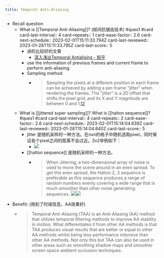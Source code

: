 ```yaml
---
title: Temporal Anti-Aliasing
---
```


- Recall question
	- What is [[Temporal Anti-Aliasing]]? (帧间抗锯齿技术) #ques1 #card
	  card-last-interval:: 4
	  card-repeats:: 1
	  card-ease-factor:: 2.6
	  card-next-schedule:: 2023-02-01T15:11:33.794Z
	  card-last-reviewed:: 2023-01-28T15:11:33.795Z
	  card-last-score:: 5
		- 讲的比较好的文章
			- [深入浅出Temporal Antialising - 知乎](https://zhuanlan.zhihu.com/p/142922246)
		- use the information of previous frames and current frame to perform anti-aliasing.
		- Sampling method
			- > Sampling the pixels at a different position in each frame can be achieved by adding a per-frame "jitter" when rendering the frames. The "jitter" is a 2D offset that shifts the pixel grid, and its X and Y magnitude are between 0 and 1.[1](https://en.wikipedia.org/wiki/Temporal_anti-aliasing#cite_note-Epic-1)[2](https://en.wikipedia.org/wiki/Temporal_anti-aliasing#cite_note-ziacko-2)
	- What is [[jittered super sampling]]? What is [[halton sequence]]? #ques1 #card
	  card-last-interval:: 4
	  card-repeats:: 2
	  card-ease-factor:: 2.6
	  card-next-schedule:: 2023-02-01T15:14:04.639Z
	  card-last-reviewed:: 2023-01-28T15:14:04.640Z
	  card-last-score:: 5
		- jitter 是随机采样的一种方法。在nxn的格子中随机选取pixel，同时保证各个pixel之间的距离不会过近。2x2举例如下：
			- ![](../assets/5COTblWvKx.png)
		- [[halton sequence]] 是随机采样的一种方法。
			- > When Jittering, a two-dimensional array of noise is used to move the scene around in an even spread. To get this even spread, the Halton 2, 3 sequence is preferable as this sequence produces a range of random numbers evenly covering a wide range that is much smoother than other noise generating sequences. ![](https://lh4.googleusercontent.com/VrfVy8cteAmeGsp-Tr13vOfEkQ7HKffPvhZzdCzKrmVuCkNxXVg1Wd46Uyf_VKZ9Ng7WLh6_5UHM0RjFxUGk99sc1dRu38BY5WAFRhm5uskKtzk1KBdH9ngpZq53auV1_yj5TI4dAZ3vOdxXYw)![](https://lh3.googleusercontent.com/DvEtVJ7e8D492NvpBjNEsXrLf2GNzw9XTIC39_nkCVHoisOpB2p6JnBDD9TuplwS7tL5Dxgdux8lRPKwo9MXrMcwNJUyNyAmMPu9ATQxmuoKW2o3QruNXSadyGimsPPkJe_6ZAyzl3PbL2RX4A)
- Benefit: (用到了时域信息，AA效果好)
	- > Temporal Anti-Aliasing (TAA) is an Anti-Aliasing (AA) method that utilizes temporal filtering methods to improve AA stability in motion. What differentiates it from other AA methods is that TAA produces visual results that are better or equal to other AA methods whilst being less performance intensive than other AA methods.
	  Not only this but TAA can also be used in other areas such as smoothing shadow maps and smoother screen space ambient occlusion techniques.